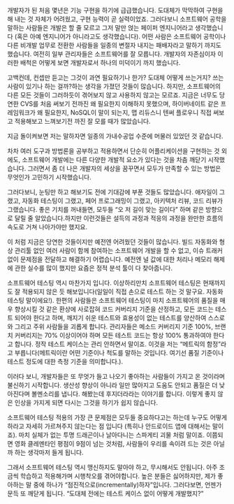 개발자가 된 처음 몇년은 기능 구현을 하기에 급급했습니다. 도대체가 막막하여 구현을 해 내는 것 자체가 어려웠고, 구현 능력이 곧 실력이었죠. 그러다보니 소프트웨어 공학을 말하는 사람들은 개발은 할 줄 모르고 그저 말만 얹는 페이퍼 엔지니어라고 생각했습니다 (혹은 아예 엔지니어가 아니라고도 생각했습니다). 어떤 사람은 소프트웨어 공학이나 다른 비개발 업무로 전환한 사람들을 일종의 변절자 내지는 패배자라고 말하기 까지도 했습니다. 여전히 일부 관리자들은 소프트웨어를 잘 모릅니다. 개발자의 자존심이자 이러한 배척은 어떻게 보면 개발자로서 하나의 미덕이기 까지 했습니다.

고백컨데, 컨셉만 듣고는 그것이 과연 필요하기나 한가? 도대체 어떻게 쓰는거지? 쓰는 사람이 있기나 하는 걸까?하는 생각을 가졌던 것들이 많습니다. 하지만, 소프트웨어의 다른 모든 것들이 그러하듯이 겪어보지 않고 사용하지 않고는 모르죠. 지금은 너무도 당연한 CVS를 처음 써보기 전까진 왜 필요한지 이해하지 못했으며, 하이버네이트 같은 프레임워크가 왜 필요한지, NoSQL이 말이 되는지, 맵 리듀스니 텐써 플로우니 직접 써보고 적용해보고 느껴보기전 까진 잘 모를 때가 많았습니다.

지금 돌이켜보면 저는 말하자면 일종의 가내수공업 수준에 머물러 있었던 것 같습니다.

차차 여러 도구과 방법론을 공부하고 적용하면서 단순히 어플리케이션을 구현하는 것 외에도, 소프트웨어 개발에는 다른 다양한 개발적 요소가 있다는 것을 차츰 깨닫기 시작했습니다. 그러면서 좀 더 나은 개발자의 세상을 꿈꾸면서 모두가 만족할 수 있는 방법은 무엇인가 고민하기 시작했습니다.

그러다보니, 눈팅만 하고 해보기도 전에 기대감에 부푼 것들도 많았습니다. 애자일이 그랬고, 자동화 테스팅이 그랬고, 페어 프로그래밍이 그랬고, 아키텍처 리뷰, 코드 리뷰가 그랬습니다. 좋은 기치를 꺼내들면, 모두들 “오 저 길이 맞는 길이다” 하며 같은 방향으로 달릴 줄 알았습니다.하지만 이런것들은 설득의 과정과 적응의 과정을 완만한 흐름의 속도로 거쳐 나아가야만 했지요.

이 처럼 지금은 당연한 것들이지만 예전엔 어려웠던 것들이 많습니다. 빌드 자동화와 형상 관리툴 없인 여러 사람이 함께 참여하는 소프트웨어 개발을 할 수 없고, 이슈 트래커 없이 문제점을 전달하고 해결하기 어렵습니다. 예전엔 널 값에 대한 처리나 메모리 해제에 관한 실수를 많이 했지만 요즘은 정적 분석 툴이 다 찾아줍니다. 

소프트웨어 테스팅 역시 마찬가지 입니다. 이상하리만치 소프트웨어 테스팅은 현재까지도 잘 적용되지 않은 듯 해보입니다(일일이 직접 손으로 테스트 하는 것 말구요. 자동화 테스팅 말이에요!). 한편의 사람들은 소프트웨어 테스팅이 마치 소프트웨어의 품질을 매우 향상시킬 것 같은 환상에 사로잡혀 코드 커버리지 기준을 산정하고, 모든 코드는 테스트 되어야 한다고 하며, 깨지기 쉬운 테스트와 효용성이 없는 테스트를 양산하여 스스로와 그리고 주위 사람들을 괴롭게 합니다. 관리자들은 메소드 커버리지 기준 100%, 브랜치 커버리지는 70% 이상이어야 하며 모든 테스트 코드는 항상 100% 통과하여야 한다고 합니다. 정작 테스트 케이스는 관리 안하면서 말이죠. 이것을 저는 “메트릭의 함정”라고 부릅니다(메트릭이란 어떤 기준이나 척도를 말하는 것입니다. 여기선 품질 기준이나 테스트 정도에 대한 측정 기준을 의미합니다.).

이러다 보니, 개발자들은 또 무엇가 들고 나오기 좋아하는 사람들이 가지고 온 것이라며 불신하기 시작합니다. 생산성 향상이 아니라 일만 많아지고 도움도 안되고 품질은 더 낮아진다며 볼멘소리를 냅니다. 해봤는데 후지더라라는 이야기를 합니다. 이렇게 좋지 않은 인상을 가지게 되면 다시는 그것을 하기가 쉽지 않습니다.

 소프트웨어 테스팅 적용의 가장 큰 문제점은 모두들 중요하다고는 하는데 누구도 어떻게 하라고 자세히 가르쳐주지 않는다는 점 입니다 (특히나 안드로이드 앱에 대해서는 말이죠). 마치 실체가 없는 투명 드래곤이나 날아다니는 스파게티 괴물 처럼 말이죠. 이쯤되면 영화 클레멘타인 평점이 9점이 넘는 것처럼, 사람들이 우리를 속이려 드는 것은 아닐까 하는 생각마저 들게 됩니다.

그래서 소프트웨어 테스팅 역시 맹신하지도 말아야 하고, 무시해서도 안됩니다. 아주 조금씩 학습하고 적용해가며 시행착오를 겪어야합니다. 높은 분들은 싫어하지만, 제가 좋아하는 말 중에 하나가 “점진적으로(incrementally)하자”입니다. 그러다보면, 언젠가 문득 또 깨닫게 됩니다. “도대체 전에는 테스트 케이스 없이 어떻게 개발했지?”
